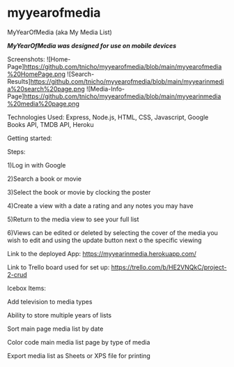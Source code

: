 # myyearofmedia

MyYearOfMedia (aka My Media List)

***MyYearOfMedia was designed for use on mobile devices***

Screenshots:
![Home-Page]https://github.com/tnicho/myyearofmedia/blob/main/myyearofmedia%20HomePage.png
![Search-Results]https://github.com/tnicho/myyearofmedia/blob/main/myyearinmedia%20search%20page.png
![Media-Info-Page]https://github.com/tnicho/myyearofmedia/blob/main/myyearinmedia%20media%20page.png

Technologies Used: Express, Node.js, HTML, CSS, Javascript, Google Books API, TMDB API, Heroku

Getting started:

Steps:

1)Log in with Google

2)Search a book or movie

3)Select the book or movie by clocking the poster

4)Create a view with a date a rating and any notes you may have

5)Return to the media view to see your full list

6)Views can be edited or deleted by selecting the cover of the media you wish to edit 
    and using the update button next o the specific viewing
    
Link to the deployed App: https://myyearinmedia.herokuapp.com/

Link to Trello board used for set up: https://trello.com/b/HE2VNQkC/project-2-crud

Icebox Items:

Add television to media types

Ability to store multiple years of lists

Sort main page media list by date

Color code main media list page by type of media 

Export media list as Sheets or XPS file for printing
